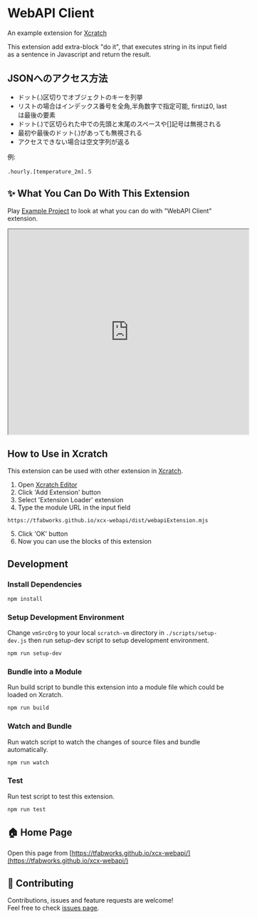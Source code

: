 # WebAPI Client

An example extension for [Xcratch](https://xcratch.github.io/)

This extension add extra-block "do it", that executes string in its input field as a sentence in Javascript and return the result.


## JSONへのアクセス方法

* ドット(.)区切りでオブジェクトのキーを列挙
* リストの場合はインデックス番号を全角,半角数字で指定可能, firstは0, lastは最後の要素
* ドット(.)で区切られた中での先頭と末尾のスペースや[]記号は無視される
* 最初や最後のドット(.)があっても無視される
* アクセスできない場合は空文字列が返る

例:

```
.hourly.[temperature_2m].５
```

## ✨ What You Can Do With This Extension

Play [Example Project](https://xcratch.github.io/editor/#https://tfabworks.github.io/xcx-webapi/projects/example.sb3) to look at what you can do with "WebAPI Client" extension.
<iframe src="https://xcratch.github.io/editor/player#https://tfabworks.github.io/xcx-webapi/projects/example.sb3" width="540px" height="460px"></iframe>


## How to Use in Xcratch

This extension can be used with other extension in [Xcratch](https://xcratch.github.io/). 
1. Open [Xcratch Editor](https://xcratch.github.io/editor)
2. Click 'Add Extension' button
3. Select 'Extension Loader' extension
4. Type the module URL in the input field 
```
https://tfabworks.github.io/xcx-webapi/dist/webapiExtension.mjs
```
5. Click 'OK' button
6. Now you can use the blocks of this extension


## Development

### Install Dependencies

```sh
npm install
```

### Setup Development Environment

Change ```vmSrcOrg``` to your local ```scratch-vm``` directory in ```./scripts/setup-dev.js``` then run setup-dev script to setup development environment.

```sh
npm run setup-dev
```

### Bundle into a Module

Run build script to bundle this extension into a module file which could be loaded on Xcratch.

```sh
npm run build
```

### Watch and Bundle

Run watch script to watch the changes of source files and bundle automatically.

```sh
npm run watch
```

### Test

Run test script to test this extension.

```sh
npm run test
```


## 🏠 Home Page

Open this page from [https://tfabworks.github.io/xcx-webapi/](https://tfabworks.github.io/xcx-webapi/)


## 🤝 Contributing

Contributions, issues and feature requests are welcome!<br />Feel free to check [issues page](https://github.com/tfabworks/xcx-webapi/issues). 
